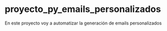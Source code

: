 # proyecto_py_emails_personalizados
En este proyecto voy a automatizar la generación de emails personalizados
